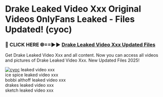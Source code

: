 # Drake Leaked Video Xxx Original Videos 0nlyFans Leaked - Files Updated! (cyoc)

<h3>🔴 CLICK HERE 🌐==►► <a href="https://tinyurl.com/x26r9saj" rel="nofollow">Drake Leaked Video Xxx Updated Files</a></h3>

Get Drake Leaked Video Xxx and all content. Now you can access all videos and pictures of Drake Leaked Video Xxx. New Updated Files 2025!

[![cyoc](https://i.imgur.com/LkgZPqh.gif)](https://tinyurl.com/x26r9saj)
leaked video xxx<br>
ice spice leaked video xxx<br>
bobbi althoff leaked video xxx<br>
drakes leaked video xxx<br>
sketch leaked video xxx
